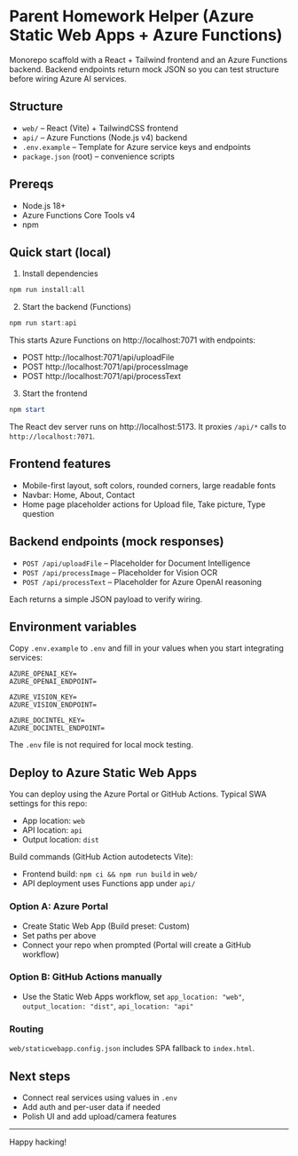 # Parent Homework Helper (Azure Static Web Apps + Azure Functions)

Monorepo scaffold with a React + Tailwind frontend and an Azure Functions backend. Backend endpoints return mock JSON so you can test structure before wiring Azure AI services.

## Structure

- `web/` – React (Vite) + TailwindCSS frontend
- `api/` – Azure Functions (Node.js v4) backend
- `.env.example` – Template for Azure service keys and endpoints
- `package.json` (root) – convenience scripts

## Prereqs

- Node.js 18+
- Azure Functions Core Tools v4
- npm

## Quick start (local)

1) Install dependencies

```powershell
npm run install:all
```

2) Start the backend (Functions)

```powershell
npm run start:api
```

This starts Azure Functions on http://localhost:7071 with endpoints:
- POST http://localhost:7071/api/uploadFile
- POST http://localhost:7071/api/processImage
- POST http://localhost:7071/api/processText

3) Start the frontend

```powershell
npm start
```

The React dev server runs on http://localhost:5173. It proxies `/api/*` calls to `http://localhost:7071`.

## Frontend features

- Mobile-first layout, soft colors, rounded corners, large readable fonts
- Navbar: Home, About, Contact
- Home page placeholder actions for Upload file, Take picture, Type question

## Backend endpoints (mock responses)

- `POST /api/uploadFile` – Placeholder for Document Intelligence
- `POST /api/processImage` – Placeholder for Vision OCR
- `POST /api/processText` – Placeholder for Azure OpenAI reasoning

Each returns a simple JSON payload to verify wiring.

## Environment variables

Copy `.env.example` to `.env` and fill in your values when you start integrating services:

```
AZURE_OPENAI_KEY=
AZURE_OPENAI_ENDPOINT=

AZURE_VISION_KEY=
AZURE_VISION_ENDPOINT=

AZURE_DOCINTEL_KEY=
AZURE_DOCINTEL_ENDPOINT=
```

The `.env` file is not required for local mock testing.

## Deploy to Azure Static Web Apps

You can deploy using the Azure Portal or GitHub Actions. Typical SWA settings for this repo:

- App location: `web`
- API location: `api`
- Output location: `dist`

Build commands (GitHub Action autodetects Vite):
- Frontend build: `npm ci && npm run build` in `web/`
- API deployment uses Functions app under `api/`

### Option A: Azure Portal
- Create Static Web App (Build preset: Custom)
- Set paths per above
- Connect your repo when prompted (Portal will create a GitHub workflow)

### Option B: GitHub Actions manually
- Use the Static Web Apps workflow, set `app_location: "web"`, `output_location: "dist"`, `api_location: "api"`

### Routing
`web/staticwebapp.config.json` includes SPA fallback to `index.html`.

## Next steps

- Connect real services using values in `.env`
- Add auth and per-user data if needed
- Polish UI and add upload/camera features

---

Happy hacking!
